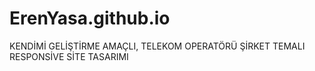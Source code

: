 # ErenYasa.github.io

KENDİMİ GELİŞTİRME AMAÇLI, TELEKOM OPERATÖRÜ ŞİRKET TEMALI RESPONSİVE SİTE TASARIMI
